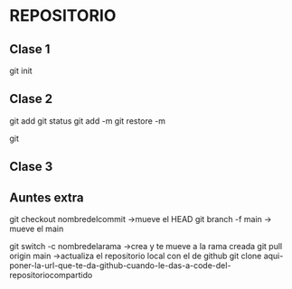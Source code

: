 # REPOSITORIO
## Clase 1
git init
## Clase 2
git add
git status
git add -m
git restore -m

git 
## Clase 3 
## Auntes extra
git checkout nombredelcommit ->mueve el HEAD
git branch -f main <commit-hash> -> mueve el main 


git switch -c nombredelarama ->crea y te mueve a la rama creada 
git pull origin main ->actualiza el repositorio local con el de github
git clone aqui-poner-la-url-que-te-da-github-cuando-le-das-a-code-del-repositoriocompartido

